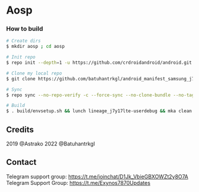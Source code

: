 # Aosp

### How to build ###

```bash
# Create dirs
$ mkdir aosp ; cd aosp

# Init repo
$ repo init --depth=1 -u https://github.com/crdroidandroid/android.git -b 10.0

# Clone my local repo
$ git clone https://github.com/batuhantrkgl/android_manifest_samsung_j7y17lte.git -b aosp .repo/local_manifests

# Sync
$ repo sync --no-repo-verify -c --force-sync --no-clone-bundle --no-tags --optimized-fetch --prune -j`nproc`

# Build
$ . build/envsetup.sh && lunch lineage_j7y17lte-userdebug && mka clean && mka api-stubs-docs && mka hiddenapi-lists-docs && mka system-api-stubs-docs && mka test-api-stubs-docs && mka bacon -j`nproc`
```

## Credits
2019 @Astrako
2022 @Batuhantrkgl

## Contact
Telegram support group: https://t.me/joinchat/D1Jk_VbieGBXOWZt2y8O7A
Telegram Support Group: https://t.me/Exynos7870Updates
